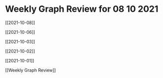 # Weekly Graph Review for 08 10 2021

[[2021-10-08]]

[[2021-10-06]]

[[2021-10-03]]

[[2021-10-02]]

[[2021-10-01]]




[[Weekly Graph Review]]